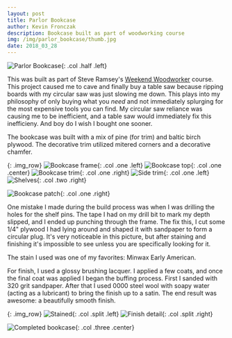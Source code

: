 ```yaml
---
layout: post
title: Parlor Bookcase
author: Kevin Fronczak
description: Bookcase built as part of woodworking course
img: /img/parlor_bookcase/thumb.jpg
date: 2018_03_28
---
```


![Parlor Bookcase](/img/parlor_bookcase/bookcase.jpg "Parlor Bookcase"){: .col .half .left}

This was built as part of Steve Ramsey's [Weekend Woodworker](https://theweekendwoodworker.com) course.  This project caused me to cave and finally buy a table saw because ripping boards with my circular saw was just slowing me down.  This plays into my philosophy of only buying what you *need* and not immediately splurging for the most expensive tools you can find.  My circular saw reliance was causing me to be inefficient, and a table saw would immediately fix this inefficieny.  And boy do I wish I bought one sooner.

The bookcase was built with a mix of pine (for trim) and baltic birch plywood.  The decorative trim utilized mitered corners and a decorative chamfer.

{: .img_row}
![Bookcase frame](/img/parlor_bookcase/bookcase_frame.jpg "Frame assembly"){: .col .one .left}
![Bookcase top](/img/parlor_bookcase/bookcase_top.jpg "Top of bookcase"){: .col .one .center}
![Bookcase trim](/img/parlor_bookcase/bookcase_trim.jpg "Decorative trim"){: .col .one .right}
![Side trim](/img/parlor_bookcase/bookcase_side_trim.jpg "Side trim"){: .col .one .left}
![Shelves](/img/parlor_bookcase/bookcase_shelves.jpg "Shelves"){: .col .two .right}


![Bookcase patch](/img/parlor_bookcase/bookcase_patch.jpg "Bookcase patch"){: .col .one .right}

One mistake I made during the build process was when I was drilling the holes for the shelf pins.  The tape I had on my drill bit to mark my depth slipped, and I ended up punching through the frame.  The fix this, I cut some 1/4" plywood I had lying around and shaped it with sandpaper to form a circular plug.  It's very noticeable in this picture, but after staining and finishing it's impossible to see unless you are specifically looking for it.


The stain I used was one of my favorites: Minwax Early American.

For finish, I used a glossy brushing lacquer.  I applied a few coats, and once the final coat was applied I began the buffing process.  First I sanded with 320 grit sandpaper.  After that I used 0000 steel wool with soapy water (acting as a lubricant) to bring the finish up to a satin.  The end result was awesome: a beautifully smooth finish.

{: .img_row}
![Stained](/img/parlor_bookcase/bookcase_stain.jpg "Stained bookcase"){: .col .split .left}
![Finish detail](/img/parlor_bookcase/bookcase_top_finish.jpg "Detail of hand-rubbed finish on top of bookcase"){: .col .split .right}

![Completed bookcase](/img/parlor_bookcase/bookcase.jpg "Completed bookcase"){: .col .three .center}

